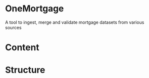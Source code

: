 # OneMortgage
A tool to ingest, merge and validate mortgage datasets from various sources

# Content




# Structure
